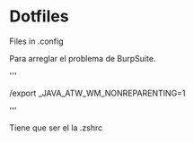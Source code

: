# Dotfiles
Files in .config

Para arreglar el problema de BurpSuite.

'''

/export _JAVA_ATW_WM_NONREPARENTING=1

'''

Tiene que ser el la .zshrc
